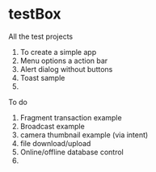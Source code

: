 # testBox
All the test projects
1. To create a simple app
2. Menu options a action bar
3. Alert dialog without buttons
4. Toast sample
5. 

To do
1. Fragment transaction example
2. Broadcast example
3. camera thumbnail example (via intent)
4. file download/upload
5. Online/offline database control
6. 
